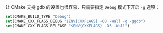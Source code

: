 让 CMake 支持 gdb 的设置也很容易，只需要指定 `Debug` 模式下开启 `-g` 选项：

```js
set(CMAKE_BUILD_TYPE "Debug")
set(CMAKE_CXX_FLAGS_DEBUG "$ENV{CXXFLAGS} -O0 -Wall -g -ggdb")
set(CMAKE_CXX_FLAGS_RELEASE "$ENV{CXXFLAGS} -O3 -Wall")
```